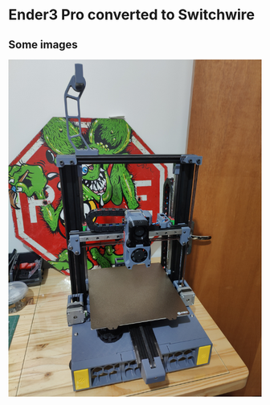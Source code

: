 # Ender3 Pro converted to Switchwire

## Some images

![Image Alt](https://github.com/nopp/e3pro-enderwire/blob/main/img/enderwire.jpg?raw=true)
